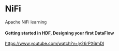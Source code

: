 # NiFi
Apache NiFi learning

#### Getting started in HDF, Designing your first DataFlow

https://www.youtube.com/watch?v=ly26rPX6mDI